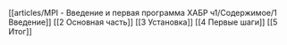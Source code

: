 
[[articles/MPI - Введение и первая программа ХАБР ч1/Содержимое/1 Введение]]
[[2 Основная часть]]
[[3 Установка]]
[[4 Первые шаги]]
[[5 Итог]]








